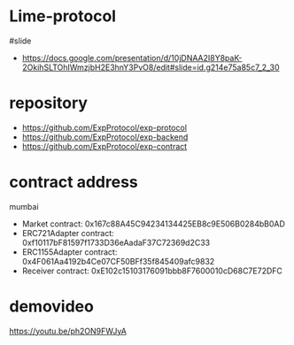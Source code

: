 # Lime-protocol


#slide
- https://docs.google.com/presentation/d/10jDNAA2I8Y8paK-2OkihSLTOhIWmzjbH2E3hnY3PvO8/edit#slide=id.g214e75a85c7_2_30

# repository
- https://github.com/ExpProtocol/exp-protocol
- https://github.com/ExpProtocol/exp-backend
- https://github.com/ExpProtocol/exp-contract

# contract address
mumbai
- Market contract: 0x167c88A45C94234134425EB8c9E506B0284bB0AD
- ERC721Adapter contract: 0xf10117bF81597f1733D36eAadaF37C72369d2C33
- ERC1155Adapter contract: 0x4F061Aa4192b4Ce07CF50BFf35f845409afc9832
- Receiver contract: 0xE102c15103176091bbb8F7600010cD68C7E72DFC

# demovideo
https://youtu.be/ph2ON9FWJyA
